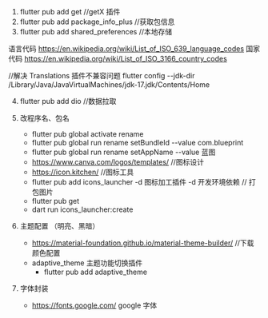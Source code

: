 1. flutter pub add get //getX 插件
2. flutter pub add package_info_plus //获取包信息
3. flutter pub add shared_preferences //本地存储

语言代码
https://en.wikipedia.org/wiki/List_of_ISO_639_language_codes
国家代码
https://en.wikipedia.org/wiki/List_of_ISO_3166_country_codes

//解决 Translations 插件不兼容问题
flutter config --jdk-dir /Library/Java/JavaVirtualMachines/jdk-17.jdk/Contents/Home

4. flutter pub add dio //数据拉取

5. 改程序名、包名
    - flutter pub global activate rename
    - flutter pub global run rename setBundleId --value com.blueprint
    - flutter pub global run rename setAppName --value 蓝图
    - https://www.canva.com/logos/templates/  //图标设计
    - https://icon.kitchen/  //图标工具
    - flutter pub add icons_launcher -d 图标加工插件 -d 开发环境依赖
    // 打包图片
    - flutter pub get
    - dart run icons_launcher:create

6. 主题配置 （明亮、黑暗）
    - https://material-foundation.github.io/material-theme-builder/  //下载颜色配置
    - adaptive_theme 主题功能切换插件
        - flutter pub add adaptive_theme 

7. 字体封装
    - https://fonts.google.com/ google 字体